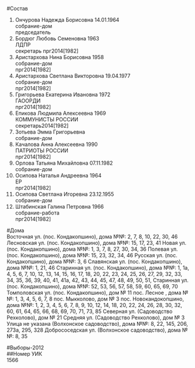 #Состав  
1. Ончурова Надежда Борисовна 14.01.1964  
    собрание-дом  
    председатель  
2. Бордюг Любовь Семеновна 1963  
    ЛДПР  
    секретарь прг2014[1982]  
3. Аристархова Нина Борисовна 1958  
    собрание-дом  
    прг2014[1982]  
4. Аристархова Светлана Викторовна 19.04.1977  
    собрание-дом  
    прг2014[1982]  
5. Григорьева Екатерина Ивановна 1972  
    ГАООРДИ  
    прг2014[1982]  
6. Епикова Людмила Алексеевна 1969  
    КОММУНИСТЫ РОССИИ  
    секретарь2014[1982]  
7. Зотьева Эмма Григорьевна  
    собрание-дом  
8. Качалова Анна Алексеевна 1990  
    ПАТРИОТЫ РОССИИ  
    прг2014[1982]  
9. Орлова Татьяна Михайловна 07.11.1982  
    собрание-дом  
10. Осипова Наталья Андреевна 1964  
    ЕР  
    прг2014[1982]  
11. Осипова Светлана Игоревна 23.12.1955  
    собрание-дом  
12. Штабинская Галина Петровна 1966  
    собрание-работа  
    прг2014[1982]  
  
#Дома  
Восточная ул. (пос. Кондакопшино), дома №№: 2, 7, 8, 10, 22, 30, 46 Лесновская ул. (пос. Кондакопшино), дома №№: 15, 17, 23, 41 Новая ул. (пос. Кондакопшино), дома №№: 1, 3, 7, 8, 27, 30, 34, 36 Полевая ул. (пос. Кондакопшино), дома №№: 15, 23, 32, 34, 46 Русская ул. (пос. Кондакопшино), дома №№: 3, 6 Славянская ул. (пос. Кондакопшино), дома №№: 1, 21, 46 Старинная ул. (пос. Кондакопшино), дома №№: 1, 1а, 4, 5, 6, 7, 10, 12, 13, 14, 15, 16, 17, 18, 20, 22, 23, 24, 25, 26, 27, 29, 32, 33, 34, 35, 36, 39, 40, 41, 41а, 42, 43, 44, 45, 47, 48, 49, 50, 51,  Старинная ул. (пос. Кондакопшино), дома №№: 52, 53, 56, 57, 58, 59, 60, 65, 69, 70 Томполовская ул. (пос. Кондакопшино), дом № 11 пос. Лесное , дома №№: 1, 3, 4, 5, 6, 7, 8  пос. Мыкколово, дом № 3 пос. Новокандокопшино, дома №№: 1, 2, 3, 4, 5, 6, 7, 8, 9, 10, 12, 14, 18, 20, 22, 24, 26, 28, 30, 32, 60, 61, 64, 65, 66, 68, 69, 70, 71, 73, 85 Северная ул. (Садоводство Рехколово), дом № 21 Средняя ул. (Садоводство Рехколово), дом № 3 Улица не указана (Волхонское садоводство), дома №№: 8, 22, 145, 206, 273а, 295, 328 Добрососедская ул. (Волхонское садоводство), дома №№: 8, 35  
  
#Выборы-2012  
##Номер УИК  
1566  
